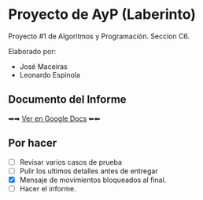 # Proyecto de AyP (Laberinto)

Proyecto #1 de Algoritmos y Programación. Seccion C6.

Elaborado por:

- José Maceiras
- Leonardo Espinola

## Documento del Informe

➡➡ [Ver en Google Docs](https://docs.google.com/document/d/1UQK6Ua9Avt3HkNuhlVIjATMKvYvwlWYo/edit) ⬅⬅

## Por hacer

- [ ] Revisar varios casos de prueba
- [ ] Pulir los ultimos detalles antes de entregar
- [x] Mensaje de movimientos bloqueados al final.
- [ ] Hacer el informe.

